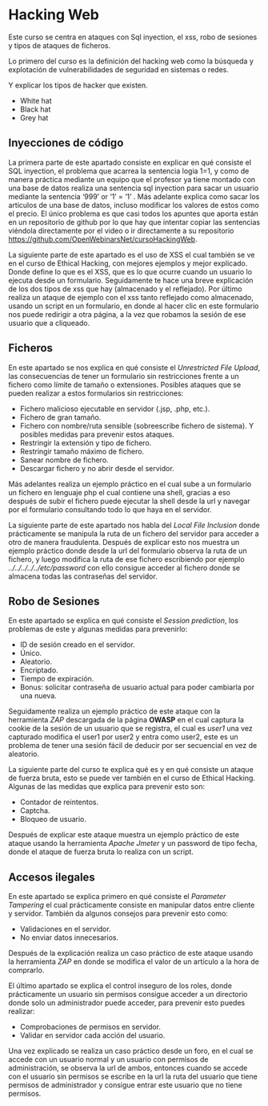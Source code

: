 # Hacking Web

Este curso se centra en ataques con Sql inyection, el xss, robo de sesiones y tipos de ataques de ficheros.

Lo primero del curso es la definición del hacking web como la búsqueda y explotación de
vulnerabilidades de seguridad en sistemas o redes.

Y explicar los tipos de hacker que existen.
- White hat
- Black hat
- Grey hat

## Inyecciones de código

La primera parte de este apartado consiste en explicar en qué consiste el SQL inyection, el problema que acarrea la sentencia logia 1=1, y como de manera práctica mediante un equipo que el profesor ya tiene montado con una base de datos realiza una sentencia sql inyection para sacar un usuario mediante la sentencia ‘999’ or ‘1’ = ‘1’ .
Más adelante explica como sacar los artículos de una base de datos, incluso modificar los valores de estos como el precio. El único problema es que casi todos los apuntes que aporta están en un repositorio de github por lo que hay que intentar copiar las sentencias viéndola directamente por el video o ir directamente a su repositorio https://github.com/OpenWebinarsNet/cursoHackingWeb.

La siguiente parte de este apartado es el uso de XSS el cual también se ve en el curso de Ethical Hacking, con mejores ejemplos y mejor explicado.
Donde define lo que es el XSS, que es lo que ocurre cuando un usuario lo ejecuta desde un formulario.
Seguidamente te hace una breve explicación de los dos tipos de xss que hay (almacenado y el reflejado). 
Por último realiza un ataque de ejemplo con el xss tanto reflejado como almacenado, usando un script en un formulario, en donde al hacer clic en este formulario nos puede redirigir a otra página, a la vez que robamos la sesión de ese usuario que a cliqueado.

## Ficheros

En este apartado se nos explica en qué consiste el _Unrestricted File Upload_, las consecuencias de tener un formulario sin restricciones frente a un fichero como límite de tamaño o extensiones.
Posibles ataques que se pueden realizar a estos formularios sin restricciones:
- Fichero malicioso ejecutable en servidor (.jsp, .php, etc.).
- Fichero de gran tamaño.
- Fichero con nombre/ruta sensible (sobreescribe fichero de
sistema).
Y posibles medidas para prevenir estos ataques.
- Restringir la extensión y tipo de fichero.
- Restringir tamaño máximo de fichero.
- Sanear nombre de fichero.
- Descargar fichero y no abrir desde el servidor.

Más adelantes realiza un ejemplo práctico en el cual sube a un formulario un fichero en lenguaje php el cual contiene una shell, gracias a eso después de subir el fichero puede ejecutar la shell desde la url y navegar por el formulario consultando todo lo que haya en el servidor.

La siguiente parte de este apartado nos habla del _Local File Inclusion_ donde prácticamente se manipula la ruta de un fichero del servidor para acceder a otro de manera fraudulenta.
Después de explicar esto nos muestra un ejemplo práctico donde desde la url del formulario observa la ruta de un  fichero, y luego modifica la ruta de ese fichero escribiendo por ejemplo _../../../../../etc/password_ con ello consigue acceder al fichero donde se almacena todas las contraseñas del servidor.

## Robo de Sesiones

En este apartado se explica en qué consiste el _Session prediction_, los problemas de este y algunas medidas para prevenirlo:
- ID de sesión creado en el servidor.
- Único.
- Aleatorio.
- Encriptado.
- Tiempo de expiración.
- Bonus: solicitar contraseña de usuario actual para poder cambiarla por una nueva.

Seguidamente realiza un ejemplo práctico de este ataque con la herramienta _ZAP_ descargada de la página __OWASP__ en el cual captura la cookie de la sesión de un usuario que se registra, el cual es _user1_ una vez capturado modifica el user1 por user2  y entra como user2, este es un problema de tener una sesión  fácil de deducir por ser secuencial en vez de aleatorio.

La siguiente parte del curso te explica qué es y en qué consiste un ataque de fuerza bruta, esto se puede ver también en el curso de Ethical Hacking. 
Algunas de las medidas que explica para prevenir esto son:
- Contador de reintentos.
- Captcha.
- Bloqueo de usuario.

Después de explicar este ataque muestra un ejemplo práctico de este ataque usando la herramienta _Apache Jmeter_ y un password de tipo fecha, donde el ataque de fuerza bruta lo realiza con un script.
## Accesos ilegales
 
En este apartado se explica primero en qué consiste el _Parameter Tampering_ el cual prácticamente consiste en manipular datos entre cliente y servidor.
También da algunos consejos para prevenir esto como:
- Validaciones en el servidor.
- No enviar datos innecesarios.

Después de la explicación realiza un caso práctico de este ataque usando la herramienta _ZAP_ en donde se modifica el valor de un artículo a la hora de comprarlo.

El último apartado se explica el control inseguro de los roles, donde prácticamente un usuario sin permisos consigue acceder a un directorio donde solo un administrador puede acceder, para prevenir esto puedes realizar:
- Comprobaciones de permisos en servidor.
- Validar en servidor cada acción del usuario.

Una vez explicado se realiza un caso práctico desde un foro, en el cual se accede con un usuario normal y un usuario con permisos de administración, se observa la url de ambos, entonces cuando se accede con el usuario sin permisos se escribe en la url la ruta del usuario que tiene permisos de administrador y consigue entrar este usuario que no tiene permisos.



